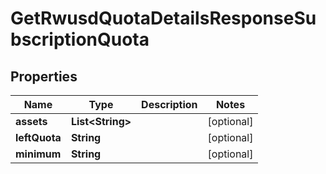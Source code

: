 

# GetRwusdQuotaDetailsResponseSubscriptionQuota


## Properties

| Name | Type | Description | Notes |
|------------ | ------------- | ------------- | -------------|
|**assets** | **List&lt;String&gt;** |  |  [optional] |
|**leftQuota** | **String** |  |  [optional] |
|**minimum** | **String** |  |  [optional] |



